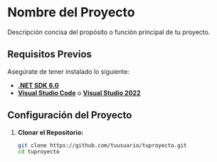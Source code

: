 # Nombre del Proyecto

Descripción concisa del propósito o función principal de tu proyecto.

## Requisitos Previos

Asegúrate de tener instalado lo siguiente:

- [**.NET SDK 6.0**](https://dotnet.microsoft.com/download/dotnet/6.0)
- [**Visual Studio Code**](https://code.visualstudio.com/) o [**Visual Studio 2022**](https://visualstudio.microsoft.com/)

## Configuración del Proyecto

1. **Clonar el Repositorio:**

   ```bash
   git clone https://github.com/tuusuario/tuproyecto.git
   cd tuproyecto
